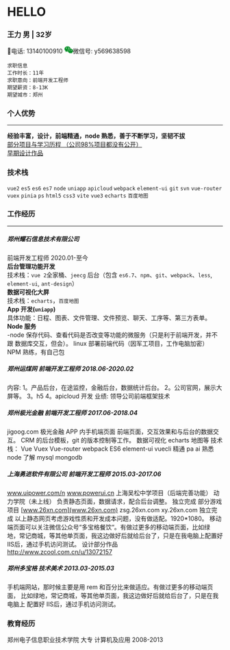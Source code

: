 # HELLO
### 王力 男 | 32岁

📱电话: 13140100910
<img src='../pages/assets/wechat.png' width=20>微信号: y569638598
```
求职信息
工作时长：11年
求职意向：前端开发工程师
期望薪资：8-13K
期望城市：郑州
```
### 个人优势
---
__经验丰富，设计，前端精通，node 熟悉，善于不断学习，坚韧不拔__  
[部分项目与学习历程 （公司98%项目都没有公开）](https://github.com/w569638598)  
[早期设计作品](https://www.zcool.com.cn/u/13072157)

### 技术栈
`vue2` `es5` `es6` `es7` `node` `uniapp` `apicloud` `webpack` `element-ui` `git` `svn` `vue-router` `vuex` `pinia` `ps` `html5` `css3` `vite` `vue3` `echarts` `百度地图`
### 工作经历
---
##### 郑州耀石信息技术有限公司
前端开发工程师 2020.01-至今  
**后台管理功能开发**  
技术栈：`vue 2`全家桶、`jeecg` 后台（包含 `es6.7`、`npm`、`git`、`webpack`、`less`, `element-ui`, `ant-design`）  
**数据可视化大屏**  
技术栈：`echarts`，`百度地图`  
**App 开发(`uniapp`)**  
具体功能：日程、图表、文件管理、文件预览、聊天、工序等、第三方表单。  
**Node 服务**  
-node 保存代码、查看代码是否改变等功能的微服务（只是利于前端开发，并不跟
数据库交互，但会）。
linux 部署前端代码（因军工项目，工作电脑加密）
NPM 熟练，有自己包

##### 郑州运煤网 前端开发工程师 2018.06-2020.02
内容:
1。产品后台，在途监控，金融后台，数据统计后台。
2。公司官网，展示大屏等。
3。h5
4。apicloud 开发
业绩:
领导公司前端框架技术
##### 郑州极光金融 前端开发工程师 2017.06-2018.04
jigoog.com
极光金融 APP 内手机端页面
前端页面，交互效果和与后台的数据交互。
CRM 的后台模板，git 的版本控制等工作。
数据可视化 echarts 地图等
技术栈：
Vue Vuex Vue-router webpack ES6 element-ui vuecli
精通 pa ai
熟悉 node
了解 mysql mongodb
##### 上海勇进软件有限公司 前端开发工程师 2015.03-2017.06
www.uipower.com/n
www.powerui.cn
上海吴松中学项目（后端完善功能）
动力学院（未上线）
负责静态页面，数据请求，配合后台调整。
独立完成
部分游戏项目
[www.26xn.com](www.26xn.com)
zsg.26xn.com
xy.26xn.com
独立完成
以上静态网页考虑游戏性质和开发成本问题，没有做适配。1920*1080。
移动端页面可以关注微信公众号“多宝格餐饮“。有做过更多的移动端页面，比如绿
地，常记商城，等其他单页面，我这边做好后就给后台了，只是在我电脑上配置好
IIS后，通过手机访问测试。
设计部分作品
http://www.zcool.com.cn/u/13072157
##### 郑州多宝格 技术美术 2013.03-2015.03
手机端网站，那时候主要是用 rem 和百分比来做适应。有做过更多的移动端页面，
比如绿地，常记商城，等其他单页面，我这边做好后就给后台了，只是在我电脑上
配置好 IIS后，通过手机访问测试。

### 教育经历
郑州电子信息职业技术学院 大专 计算机及应用 2008-2013